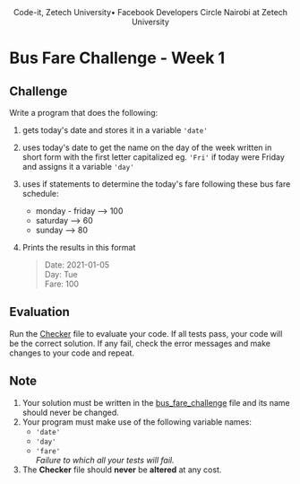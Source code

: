 <div align='center'>
Code-it, Zetech University• Facebook Developers Circle Nairobi at Zetech University
</div>

# Bus Fare Challenge - Week 1

## Challenge

Write a program that does the following:

1. gets today's date and stores it in a variable `'date'`
2. uses today's date to get the name on the day of the week written in short form with the first letter capitalized eg. `'Fri'` if today were Friday and assigns it a variable `'day'`
3. uses if statements to determine the today's fare following these bus fare schedule:

   - monday - friday --> 100
   - saturday --> 60
   - sunday --> 80

4. Prints the results in this format
   > Date: 2021-01-05  
   > Day: Tue  
   > Fare: 100

## Evaluation

Run the [Checker](checker.py) file to evaluate your code. If all tests pass, your code will be the correct solution. If any fail, check the error messages and make changes to your code and repeat.

## Note

1. Your solution must be written in the [bus_fare_challenge](bus_fare_challenge.py) file and its name should never be changed.
2. Your program must make use of the following variable names:
   - `'date'`
   - `'day'`
   - `'fare'`  
     _Failure to which all your tests will fail._
3. The **Checker** file should **never** be **altered** at any cost.

